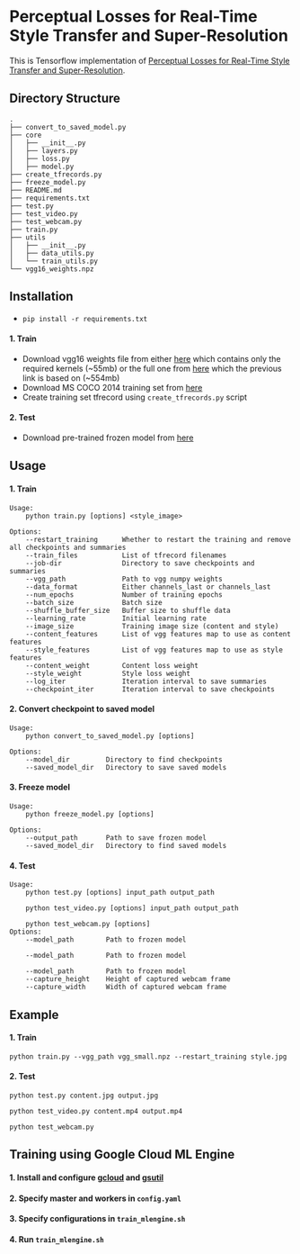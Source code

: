 # Perceptual Losses for Real-Time Style Transfer and Super-Resolution

This is Tensorflow implementation of [Perceptual Losses for Real-Time Style Transfer and Super-Resolution](https://arxiv.org/abs/1508.06576).

## Directory Structure
```
.
├── convert_to_saved_model.py
├── core
│   ├── __init__.py
│   ├── layers.py
│   ├── loss.py
│   ├── model.py
├── create_tfrecords.py
├── freeze_model.py
├── README.md
├── requirements.txt
├── test.py
├── test_video.py
├── test_webcam.py
├── train.py
├── utils
│   ├── __init__.py
│   ├── data_utils.py
│   └── train_utils.py
└── vgg16_weights.npz

```

## Installation
- `pip install -r requirements.txt`
#### 1. Train
- Download vgg16 weights file from either [here](https://drive.google.com/open?id=1vpyQ855RCRHkO-9oOlo4JLaccS8oguW0) which contains only the required kernels (~55mb) or the full one from [here](http://www.cs.toronto.edu/~frossard/post/vgg16/) which the previous link is based on (~554mb)
- Download MS COCO 2014 training set from [here](http://cocodataset.org/#download)
- Create training set tfrecord using `create_tfrecords.py` script
#### 2. Test
- Download pre-trained frozen model from [here](https://drive.google.com/open?id=18VygoSUbtFwgJ0Ad-c95BaEE6L5h9hCq)

## Usage
#### 1. Train
    Usage:
        python train.py [options] <style_image>
        
    Options:
        --restart_training      Whether to restart the training and remove all checkpoints and summaries
        --train_files           List of tfrecord filenames
        --job-dir               Directory to save checkpoints and summaries
        --vgg_path              Path to vgg numpy weights
        --data_format           Either channels_last or channels_last
        --num_epochs            Number of training epochs
        --batch_size            Batch size
        --shuffle_buffer_size   Buffer size to shuffle data
        --learning_rate         Initial learning rate
        --image_size            Training image size (content and style)
        --content_features      List of vgg features map to use as content features
        --style_features        List of vgg features map to use as style features
        --content_weight        Content loss weight
        --style_weight          Style loss weight
        --log_iter              Iteration interval to save summaries
        --checkpoint_iter       Iteration interval to save checkpoints
#### 2. Convert checkpoint to saved model
    Usage:
        python convert_to_saved_model.py [options]
        
    Options:
        --model_dir         Directory to find checkpoints
        --saved_model_dir   Directory to save saved models
#### 3. Freeze model
    Usage:
        python freeze_model.py [options]
        
    Options:
        --output_path       Path to save frozen model
        --saved_model_dir   Directory to find saved models
#### 4. Test
    Usage:
        python test.py [options] input_path output_path
        
        python test_video.py [options] input_path output_path
        
        python test_webcam.py [options]
    Options:
        --model_path        Path to frozen model
        
        --model_path        Path to frozen model
        
        --model_path        Path to frozen model
        --capture_height    Height of captured webcam frame
        --capture_width     Width of captured webcam frame

## Example
#### 1. Train
    python train.py --vgg_path vgg_small.npz --restart_training style.jpg
#### 2. Test
    python test.py content.jpg output.jpg
    
    python test_video.py content.mp4 output.mp4
    
    python test_webcam.py
    
## Training using Google Cloud ML Engine
#### 1. Install and configure [gcloud](https://cloud.google.com/sdk/gcloud/) and [gsutil](https://cloud.google.com/storage/docs/gsutil)
#### 2. Specify master and workers in `config.yaml`
#### 3. Specify configurations in `train_mlengine.sh`
#### 4. Run `train_mlengine.sh`